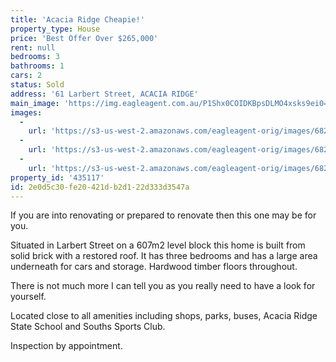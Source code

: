 ```yaml
---
title: 'Acacia Ridge Cheapie!'
property_type: House
price: 'Best Offer Over $265,000'
rent: null
bedrooms: 3
bathrooms: 1
cars: 2
status: Sold
address: '61 Larbert Street, ACACIA RIDGE'
main_image: 'https://img.eagleagent.com.au/P1Shx0COIDKBpsDLMO4xsks9ei0=/1280x854/smart/https://s3-us-west-2.amazonaws.com/eagleagent-orig/images/6820670/113690695-image-M.jpg'
images:
  -
    url: 'https://s3-us-west-2.amazonaws.com/eagleagent-orig/images/6820672/113690695-image-B.jpg'
  -
    url: 'https://s3-us-west-2.amazonaws.com/eagleagent-orig/images/6820671/113690695-image-A.jpg'
  -
    url: 'https://s3-us-west-2.amazonaws.com/eagleagent-orig/images/6820670/113690695-image-M.jpg'
property_id: '435117'
id: 2e0d5c30-fe20-421d-b2d1-22d333d3547a
---
```

If you are into renovating or prepared to renovate then this one may be for you.

Situated in Larbert Street on a 607m2 level block this home is built from solid brick with a restored roof. It has three bedrooms and has a large area underneath for cars and storage. Hardwood timber floors throughout.

There is not much more I can tell you as you really need to have a look for yourself.

Located close to all amenities including shops, parks, buses, Acacia Ridge State School and Souths Sports Club.

Inspection by appointment.